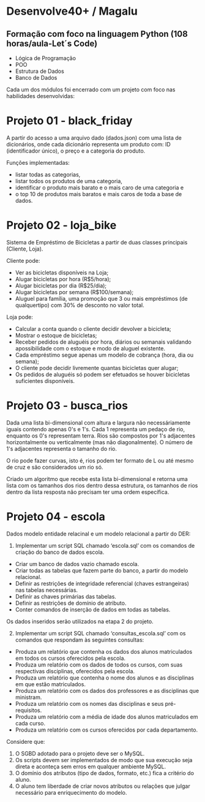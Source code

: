 # Desenvolve40+ / Magalu


## Formação com foco na linguagem Python (108 horas/aula-Let´s Code)

- Lógica de Programação
- POO
- Estrutura de Dados
- Banco de Dados

Cada um dos módulos foi encerrado com um projeto com foco nas habilidades desenvolvidas:

# Projeto 01 - black_friday 

A partir do acesso a uma arquivo dado (dados.json) com uma lista de dicionários, onde cada dicionário representa um produto com: 
ID (identificador único), o preço e a categoria do produto. 

Funções implementadas: 

- listar todas as categorias, 
- listar todos os produtos de uma categoria, 
- identificar o produto mais barato e o mais caro de uma categoria e 
- o top 10 de produtos mais baratos e mais caros de toda a base de dados.

# Projeto 02 - loja_bike

Sistema de Empréstimo de Bicicletas a partir de duas classes principais (Cliente, Loja).

Cliente pode: <br>

- Ver as bicicletas disponíveis na Loja; <br> 
- Alugar bicicletas por hora (R$5/hora);<br> 
- Alugar bicicletas por dia (R$25/dia); <br>
- Alugar bicicletas por semana (R$100/semana); <br> 
- Aluguel para família, uma promoção que 3 ou mais empréstimos (de qualquertipo) com 30% de desconto no valor total.<br>

Loja pode: <br>

- Calcular a conta quando o cliente decidir devolver a bicicleta; <br>
- Mostrar o estoque de bicicletas; <br>
- Receber pedidos de aluguéis por hora, diários ou semanais validando apossibilidade com o estoque e modo de aluguel existente. <br>
- Cada empréstimo segue apenas um modelo de cobrança (hora, dia ou semana); <br>
- O cliente pode decidir livremente quantas bicicletas quer alugar; <br>
- Os pedidos de aluguéis só podem ser efetuados se houver bicicletas suficientes disponíveis.

# Projeto 03 - busca_rios

Dada uma lista bi-dimensional com altura e largura não necessáriamente iguais contendo apenas 0's e 1's. 
Cada 1 representa um pedaço de rio, enquanto os 0's representam terra. Rios são compostos por 1's adjacentes horizontalmente ou verticalmente (mas não diagonalmente). 
O número de 1's adjacentes representa o tamanho do rio.

O rio pode fazer curvas, isto é, rios podem ter formato de L ou até mesmo de cruz e são considerados um rio só.

Criado um algoritmo que recebe esta lista bi-dimensional e retorna uma lista com os tamanhos dos rios dentro dessa estrutura, os tamanhos de rios dentro da lista resposta não precisam ter uma ordem específica.

# Projeto 04 - escola

Dados modelo entidade relacinal e um modelo relacional a partir do DER: 

1.	Implementar um script SQL chamado ‘escola.sql’ com os comandos de criação do banco de dados escola.

  - Criar um banco de dados vazio chamado escola.<br>
  - Criar todas as tabelas que fazem parte do banco, a partir do modelo relacional.<br>
  - Definir as restrições de integridade referencial (chaves estrangeiras) nas tabelas necessárias.<br>
  - Definir as chaves primárias das tabelas.<br>
  - Definir as restrições de domínio de atributo.<br>
  - Conter comandos de inserção de dados em todas as tabelas. <br>
  
  Os dados inseridos serão utilizados na etapa 2 do projeto.

2.	Implementar um script SQL chamado ‘consultas_escola.sql’ com os comandos que respondam às seguintes consultas:

  - Produza um relatório que contenha os dados dos alunos matriculados em todos os cursos oferecidos pela escola.<br>
  - Produza um relatório com os dados de todos os cursos, com suas respectivas disciplinas, oferecidos pela escola.<br>
  - Produza um relatório que contenha o nome dos alunos e as disciplinas em que estão matriculados.<br>
  - Produza um relatório com os dados dos professores e as disciplinas que ministram.<br>
  - Produza um relatório com os nomes das disciplinas e seus pré-requisitos.<br>
  - Produza um relatório com a média de idade dos alunos matriculados em cada curso.
  - Produza um relatório com os cursos oferecidos por cada departamento.<br>

Considere que:

1.	O SGBD adotado para o projeto deve ser o MySQL.<br>
2.	Os scripts devem ser implementados de modo que sua execução seja direta e aconteça sem erros em qualquer ambiente MySQL.<br>
3.	O domínio dos atributos (tipo de dados, formato, etc.) fica a critério do aluno.<br>
4.	O aluno tem liberdade de criar novos atributos ou relações que julgar necessário para enriquecimento do modelo.<br>

